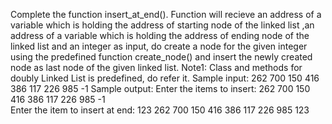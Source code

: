 Complete the function insert_at_end(). Function will recieve an address of a variable which is holding the address of starting node of the linked list ,an address of a variable which is holding the address of ending node of the linked list and an integer as input, do create a node for the given integer using the predefined function create_node() and insert the newly created node as last node of the given linked list. Note1: Class and methods for doubly Linked List is predefined, do refer it.
Sample input: 262 700 150 416 386 117 226 985 -1 
Sample output: Enter the items to insert: 262 700 150 416 386 117 226 985 -1  
Enter the item to insert at end: 123
262 700 150 416 386 117 226 985 123 
